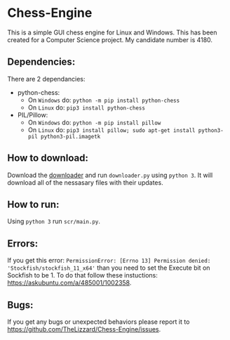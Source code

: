 # Chess-Engine
This is a simple GUI chess engine for Linux and Windows. This has been created for a Computer Science project. My candidate number is 4180.

## Dependencies:
There are 2 dependancies:
* python-chess:
  * On `Windows` do: `python -m pip install python-chess`
  * On `Linux` do: `pip3 install python-chess`
* PIL/Pillow:
  * On `Windows` do: `python -m pip install pillow`
  * On `Linux` do: `pip3 install pillow; sudo apt-get install python3-pil python3-pil.imagetk`

## How to download:
Download the <a href=https://github.com/TheLizzard/Chess-Engine-Downloader>downloader</a> and run `downloader.py` using `python 3`. It will download all of the nessasary files with their updates.

## How to run:
Using `python 3` run `scr/main.py`.

## Errors:
If you get this error: `PermissionError: [Errno 13] Permission denied: 'Stockfish/stockfish_11_x64'` than you need to set the Execute bit on Sockfish to be 1. To do that follow these instuctions: https://askubuntu.com/a/485001/1002358.

## Bugs:
If you get any bugs or unexpected behaviors please report it to https://github.com/TheLizzard/Chess-Engine/issues.
